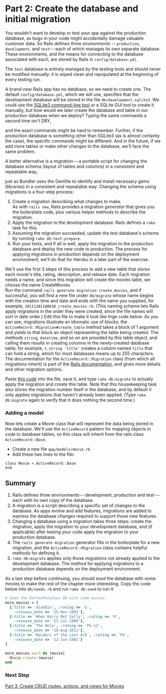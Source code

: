 # Part 2: Create the database and initial migration

You wouldn't want to develop or test your app against the production
database, as bugs in your code might accidentally damage valuable
customer data.
So Rails defines three
_environments_ -- `production`, `development`, and
`test`---each of which manages its own separate database.
These environments, and the means for connecting to the database
associated with each, are stored by Rails in 
`config/database.yml`.

The `test` database is entirely managed by the testing tools and
should never be modified manually: it is wiped clean and repopulated at
the beginning of every testing run.

A brand-new Rails app has no database, so we need to create one.
The default `config/database.yml`, which we will use, specifies
that the development database will be stored
in the file `db/development.sqlite3`.
We could use the 
[SQLite3 command-line tool](http://www.sqlite.org/cli.html) or a SQLite
GUI tool to create it manually, but how would we later
create the database and table in our production database when we deploy?  Typing the
same commands a second time isn't DRY,

and the exact commands might be
hard to remember.
Further, if the production database is something other than SQLite3
(as is almost certainly the case), the specific commands might be different.
And in the future, if we add more tables or make other changes to the
database, we'll face the same problem.

 
A better alternative is a _migration_---a portable script for
changing the database schema (layout of tables and columns) in a consistent and
repeatable way,

just as Bundler uses the Gemfile to identify and install
necessary gems (libraries) in a consistent and repeatable way.
Changing the schema using migrations is a four-step process:

1. Create a migration describing what changes to make.  
  As with
  `rails new`, Rails
  provides a migration _generator_ that gives you the boilerplate code,
  plus various helper methods to describe the migration.
1. Apply the migration to the development database.  Rails defines a
  `rake` task for this.
1.  Assuming the migration succeeded, update the test database's
  schema by running `rake db:test:prepare`.
1.  Run your tests, and if all is well, apply the migration to the
  production database and deploy the new code to production.  The
  process for applying migrations in production 
  depends on the deployment environment; we'll do that for Heroku in a later part
  of the exercise.

We'll use the first 3 steps of this process to add a new table that stores each
movie's title, rating, description, and release date.
Each migration needs
a name, and since this migration will create the movies table, we choose
the name CreateMovies.  
Run the command
`rails generate migration create_movies`,
and if successful,
you will find a new file under `db/migrate` whose name begins
with the creation time and date and ends with the name
you supplied, for example, `20111201180638_create_movies.rb`.
(This naming scheme lets Rails apply migrations in the order they were
created, since the file names will sort in date order.)  Edit this file
to make it look like thge code below.  As you can
see, migrations illustrate an idiomatic use of blocks: the
`ActiveRecord::Migration#create_table`
 method takes a block of 1
argument and yields to that block
an object representing the table being
created.  The methods `string`, `datetime`, and so on are provided
by this table object, and calling them results 
in creating columns in the newly-created database table; for example,
`t.string 'title'` creates a column  named `title` that can hold a
string, which for most databases means up to 255 characters.
The documentation for the `ActiveRecord::Migration` class (from
which all migrations inherit) is part of the
[Rails documentation](http://api.rubyonrails.org/), and gives
more details and other migration options.

Paste [this code](https://gist.github.com/armandofox/cd0bc6647751700aff9c166b88a7a871) into the file, save it, 
and type `rake db:migrate` to actually apply the
migration and create this table.  Note that this housekeeping task
also stores the migration number itself in the database, and
by default it only applies migrations that haven't already
been applied.  (Type `rake db:migrate` again to verify that it
does nothing the second time.)

### Adding a model
Now lets create a Movie class that will represent the data being stored in the database. We'll use the `ActiveRecord` pattern for mapping objects in code to database tables, so this class will inherit from the rails class `ActiveRecord::Base`.
- Create a new file `app/models/movie.rb`
- Add these two lines to the file:
```
class Movie < ActiveRecord::Base
end
```

## Summary

  1.  Rails defines three environments---development, production and
    test---each with its own copy of the database.
  1.  A migration is a script describing a specific set of changes to
    the database.  As apps evolve and add features, migrations are added
    to express the database changes required to support those new features.
  1.  Changing a database using a migration takes three steps: create
    the migration, 
    apply the migration to your development database, and (if
    applicable) after testing your code apply the migration to your
    production database.
  1.  The `rails generate migration`
    generator fills in the boilerplate for a new
    migration, and the `ActiveRecord::Migration` class
    contains helpful methods for defining it.
  1.  `rake db:migrate` applies  only
    those migrations not already applied to the development database.
    The method for applying migrations to a production database depends
    on the deployment environment.


As a last step before continuing, you should _seed_ the database with some
movies to make the rest of the chapter more interesting.
Copy the code below into `db/seeds.rb` and run `rake db:seed` to run it:

```ruby
# Seed the RottenPotatoes DB with some movies.
more_movies = [
  {:title => 'Aladdin', :rating => 'G',
    :release_date => '25-Nov-1992'},
  {:title => 'When Harry Met Sally', :rating => 'R',
    :release_date => '21-Jul-1989'},
  {:title => 'The Help', :rating => 'PG-13',
    :release_date => '10-Aug-2011'},
  {:title => 'Raiders of the Lost Ark', :rating => 'PG',
    :release_date => '12-Jun-1981'}
]

more_movies.each do |movie|
  Movie.create!(movie)
end
```

### Next Step

[Part 3: Create CRUD routes, actions, and views for Movies](Part3.md)
